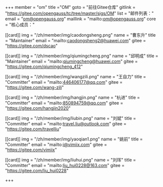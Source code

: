 +++
member = "om"
title ="OM"
goto = "前往Gitee仓库"
gitlink = "https://gitee.com/opengauss/tc/tree/master/sigs/OM"
list = "邮件列表："
email = "om@opengauss.org"
maillink = "mailto:om@opengauss.org"
core = "核心成员："


[[card]]
img = "/zh/member/img/caodongsheng.png"
name = "曹东升"
title = "Maintainer"
email = "mailto:caodongsheng2@huawei.com"
gitee = "https://gitee.com/dscao"

[[card]]
img = "/zh/member/img/qiumingcheng.png"
name = "邱明成"
title = "Maintainer"
email = "mailto:qiumingcheng@huawei.com"
gitee = "https://gitee.com/qiumingcheng_412"

[[card]]
img = "/zh/member/img/wangzili.png"
name = "王自力"
title = "Committer"
email = "mailto:446406177@qq.com"
gitee = "https://gitee.com/wang-zili"

[[card]]
img = "/zh/member/img/hangjin.png"
name = "杭进"
title = "Committer"
email = "mailto:850894759@qq.com"
gitee = "https://gitee.com/hangjin2020"

[[card]]
img = "/zh/member/img/liubin.png"
name = "刘斌"
title = "Committer"
email = "mailto:travel.liu@outlook.com"
gitee = "https://gitee.com/travelliu"

[[card]]
img = "/zh/member/img/yaoqian1.png"
name = "姚前"
title = "Committer"
email = "mailto:i@vimiix.com"
gitee = "https://gitee.com/vimiix"

[[card]]
img = "/zh/member/img/liuhui.png"
name = "刘珲"
title = "Committer"
email = "mailto:liu_hui0228@163.com"
gitee = "https://gitee.com/liu_hui0228"

+++